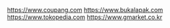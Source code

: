 
https://www.coupang.com
https://www.bukalapak.com
https://www.tokopedia.com
https://www.gmarket.co.kr